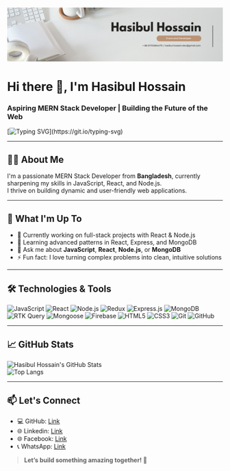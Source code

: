 ![Hasibul Hossain Shanto Banner](https://raw.githubusercontent.com/hasibul-hossain1/hasibul-hossain1/main/banner.png)


# Hi there 👋, I'm Hasibul Hossain 
### Aspiring MERN Stack Developer | Building the Future of the Web

[![Typing SVG](https://readme-typing-svg.demolab.com?font=Fira+Code&pause=1000&width=435&lines=Building+web+with+purpose.;Code.+Learn.+Build.+Repeat.;Crafting+clean%2C+fast+UIs.;Dream+big%2C+code+smart.;Passion+meets+JavaScript.;Turning+logic+into+beauty.)](https://git.io/typing-svg)

---

## 👨‍💻 About Me  
I'm a passionate MERN Stack Developer from **Bangladesh**, currently sharpening my skills in JavaScript, React, and Node.js.  
I thrive on building dynamic and user-friendly web applications.

---

## 🚀 What I'm Up To
- 🔭 Currently working on full-stack projects with React & Node.js  
- 🌱 Learning advanced patterns in React, Express, and MongoDB  
- 💬 Ask me about **JavaScript**, **React**, **Node.js**, or **MongoDB**  
- ⚡ Fun fact: I love turning complex problems into clean, intuitive solutions  

---

## 🛠️ Technologies & Tools  
![JavaScript](https://img.shields.io/badge/-JavaScript-F7DF1E?style=flat&logo=javascript&logoColor=000) 
![React](https://img.shields.io/badge/-React-61DAFB?style=flat&logo=react&logoColor=000) 
![Node.js](https://img.shields.io/badge/-Node.js-339933?style=flat&logo=node.js&logoColor=fff) 
![Redux](https://img.shields.io/badge/-Redux-764ABC?style=flat&logo=redux&logoColor=fff)
![Express.js](https://img.shields.io/badge/-Express-000000?style=flat&logo=express&logoColor=fff) 
![MongoDB](https://img.shields.io/badge/-MongoDB-47A248?style=flat&logo=mongodb&logoColor=fff) 
![RTK Query](https://img.shields.io/badge/-RTK%20Query-764ABC?style=flat&logo=redux&logoColor=fff)
![Mongoose](https://img.shields.io/badge/-Mongoose-880000?style=flat&logo=mongoose&logoColor=fff)
![Firebase](https://img.shields.io/badge/-Firebase-FFCA28?style=flat&logo=firebase&logoColor=000) 
![HTML5](https://img.shields.io/badge/-HTML5-E34F26?style=flat&logo=html5&logoColor=fff) 
![CSS3](https://img.shields.io/badge/-CSS3-1572B6?style=flat&logo=css3) 
![Git](https://img.shields.io/badge/-Git-F05032?style=flat&logo=git&logoColor=fff) 
![GitHub](https://img.shields.io/badge/-GitHub-181717?style=flat&logo=github)


---

## 📈 GitHub Stats  
![Hasibul Hossain's GitHub Stats](https://github-readme-stats.vercel.app/api?username=hasibul-hossain1&show_icons=true&theme=radical)  
![Top Langs](https://github-readme-stats.vercel.app/api/top-langs/?username=hasibul-hossain1&layout=compact&theme=radical)

---

## 📫 Let's Connect  
- 💻 GitHub: [Link](https://github.com/hasibul-hossain1)  
- 🌐 Linkedin: [Link](https://facebook.com/hasibul-hossain1)  
- 🌐 Facebook: [Link](https://facebook.com/hasibulhossain01)  
- 📞 WhatsApp: [Link](https://wa.me/8801701084479)  

> **Let’s build something amazing together! 🚀**
